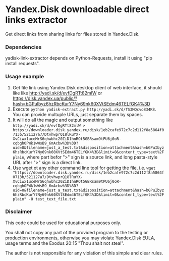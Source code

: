 # Yandex.Disk downloadable direct links extractor

Get direct links from sharing links for files stored in Yandex.Disk.

### Dependencies

yadisk-link-extractor depends on Python-Requests, install it using "pip install requests".

### Usage example

1. Get file link using Yandex.Disk desktop client of web interface, it should like like http://yadi.sk/d/evfDgRTt82mlW or https://disk.yandex.ua/public/?hash=bGPuIbyz6hzRbcKurY7Ny69nk60XVtSEdm46TELfGK4%3D
2. Execute `python yadisk-extract.py http://yadi.sk/d/TS3MQcvo834K8`. You can provide multuple URLs, just separate them by spaces.
3. It will do all the magic and output something like `http://yadi.sk/d/evfDgRTt82mlW > https://downloader.disk.yandex.ru/disk/1eb2cafe972c7c2d112f8a5864f0713b/521127a7/DtvhwprQ18lRuYX-XvCiwx1uceMrS6qhwbhc20ZiD1hnROt5GBRsam9tPU6j0oR-cqbghOPWk1wWsB9_6mAcbw%3D%3D?uid=0&filename=just_a_test.txt&disposition=attachment&hash=bGPuIbyz6hzRbcKurY7Ny69nk60XVtSEdm46TELfGK4%3D&limit=0&content_type=text%2Fplain`, where part befor ">" sign is a source link, and long pasta-style URL after ">" sign is a direct link.
4. Use wget ot any other command line tool for getting the file, i.e. `wget "https://downloader.disk.yandex.ru/disk/1eb2cafe972c7c2d112f8a5864f0713b/521127a7/DtvhwprQ18lRuYX-XvCiwx1uceMrS6qhwbhc20ZiD1hnROt5GBRsam9tPU6j0oR-cqbghOPWk1wWsB9_6mAcbw%3D%3D?uid=0&filename=just_a_test.txt&disposition=attachment&hash=bGPuIbyz6hzRbcKurY7Ny69nk60XVtSEdm46TELfGK4%3D&limit=0&content_type=text%2Fplain" -O test_text_file.txt`

### Disclaimer
This code could be used for educational purposes only.

You shall not copy any part of the provided program to the testing or production environments,
otherwise you may violate Yandex.Disk EULA, usage terms and the Exodus 20:15 "Thou shalt not steal".

The author is not responsible for any violation of this simple and clear rules.